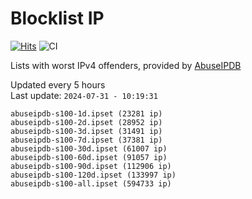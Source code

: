 # Blocklist IP

[![Hits](https://hits.seeyoufarm.com/api/count/incr/badge.svg?url=https%3A%2F%2Fgithub.com%2Fborestad%2Fblocklist-ip%2F&count_bg=%2379C83D&title_bg=%23555555&icon=&icon_color=%23E7E7E7&title=hits&edge_flat=false)](https://hits.seeyoufarm.com)  ![CI](https://img.shields.io/github/workflow/status/borestad/blocklist-ip/CI?style=flat-square)

Lists with worst IPv4 offenders, provided by [AbuseIPDB](https://www.abuseipdb.com/)

<!-- FOOTER-PLACEHOLDER -->
Updated every 5 hours<br>
Last update: `2024-07-31 - 10:19:31`
```
abuseipdb-s100-1d.ipset (23281 ip)
abuseipdb-s100-2d.ipset (28952 ip)
abuseipdb-s100-3d.ipset (31491 ip)
abuseipdb-s100-7d.ipset (37381 ip)
abuseipdb-s100-30d.ipset (61007 ip)
abuseipdb-s100-60d.ipset (91057 ip)
abuseipdb-s100-90d.ipset (112906 ip)
abuseipdb-s100-120d.ipset (133997 ip)
abuseipdb-s100-all.ipset (594733 ip)
```
